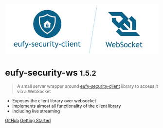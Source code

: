 ![logo](_media/eufy-security-ws.png)

# eufy-security-ws <small>1.5.2</small>

> A small server wrapper around [eufy-security-client](https://github.com/bropat/eufy-security-client) library to access it via a WebSocket

- Exposes the client library over websocket
- Implements almost all functionality of the client library
- Including live streaming

[GitHub](https://github.com/bropat/eufy-security-ws/)
[Getting Started](#eufy-security-ws)
